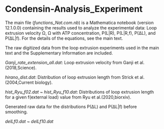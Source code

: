# Condensin-Analysis_Experiment
The main file (*functions_Nat.com.nb*) is a Mathematica notebook (version 12.1.0.0) containing the results used to analyze the experimental data: Loop extrusion velocity Ω, Ω with ATP concentration,  P(L|R), P(L|R,f), P(ΔL), and P(ΔL|f). For the details of the equations, see the main text. 

The raw digitized data from the loop extrusion experiments used in the main text and the Supplementary Information are included.  

*Ganji_rate_extension_all.dat*: Loop extrusion velocity from Ganji et al.(2018,Science). 

*hirano_dist.dat*: Distribution of loop extrusion length from Strick et al. (2004,Current biology).

*hist_Ryu_f02.dat* ~ *hist_Ryu_f10.dat*: Distributions of loop extrusion length for a given f(external load) value from Ryu et al.(2020,biorxiv).

Generated raw data for the distributions P(ΔL) and P(ΔL|f) before smoothing.    

*delLf0.dat* ~ *delLf10.dat* 
